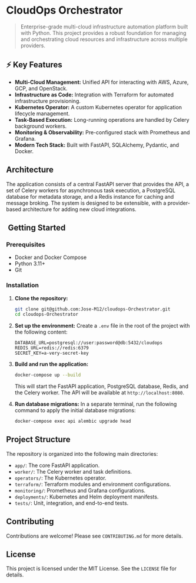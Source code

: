 # CloudOps Orchestrator

> Enterprise-grade multi-cloud infrastructure automation platform built with Python. This project provides a robust foundation for managing and orchestrating cloud resources and infrastructure across multiple providers.

## ⚡ Key Features

*   **Multi-Cloud Management:** Unified API for interacting with AWS, Azure, GCP, and OpenStack.
*   **Infrastructure as Code:** Integration with Terraform for automated infrastructure provisioning.
*   **Kubernetes Operator:** A custom Kubernetes operator for application lifecycle management.
*   **Task-Based Execution:** Long-running operations are handled by Celery background workers.
*   **Monitoring & Observability:** Pre-configured stack with Prometheus and Grafana.
*   **Modern Tech Stack:** Built with FastAPI, SQLAlchemy, Pydantic, and Docker.

## Architecture

The application consists of a central FastAPI server that provides the API, a set of Celery workers for asynchronous task execution, a PostgreSQL database for metadata storage, and a Redis instance for caching and message broking. The system is designed to be extensible, with a provider-based architecture for adding new cloud integrations.

## ️ Getting Started

### Prerequisites

*   Docker and Docker Compose
*   Python 3.11+
*   Git

### Installation

1.  **Clone the repository:**
    ```bash
    git clone git@github.com:Jose-M12/cloudops-Orchestrator.git
    cd cloudops-Orchestrator
    ```

2.  **Set up the environment:**
    Create a `.env` file in the root of the project with the following content:
    ```env
    DATABASE_URL=postgresql://user:password@db:5432/cloudops
    REDIS_URL=redis://redis:6379
    SECRET_KEY=a-very-secret-key
    ```

3.  **Build and run the application:**
    ```bash
    docker-compose up --build
    ```
    This will start the FastAPI application, PostgreSQL database, Redis, and the Celery worker. The API will be available at `http://localhost:8080`.

4.  **Run database migrations:**
    In a separate terminal, run the following command to apply the initial database migrations:
    ```bash
    docker-compose exec api alembic upgrade head
    ```

## Project Structure

The repository is organized into the following main directories:

*   `app/`: The core FastAPI application.
*   `worker/`: The Celery worker and task definitions.
*   `operators/`: The Kubernetes operator.
*   `terraform/`: Terraform modules and environment configurations.
*   `monitoring/`: Prometheus and Grafana configurations.
*   `deployments/`: Kubernetes and Helm deployment manifests.
*   `tests/`: Unit, integration, and end-to-end tests.

##  Contributing

Contributions are welcome! Please see `CONTRIBUTING.md` for more details.

##  License

This project is licensed under the MIT License. See the `LICENSE` file for details.